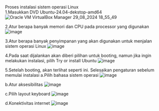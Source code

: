 Proses instalasi sistem operasi Linux  
1.Masukkan DVD Ubuntu-24.04-dekstop-amd64
![Oracle VM VirtualBox Manager 29_08_2024 18_55_49](https://github.com/user-attachments/assets/3e46cc7e-47fa-4db0-ad3d-94d444f08e14)

2.Atur berapa banyak memori dan CPU pada processor  yang digunakan
![image](https://github.com/user-attachments/assets/db306670-07eb-4f59-a883-7148e4d1ca73)

3.Atur berapa banyak penyimpanan yang akan digunakan untuk menjalan sistem operasi Linux
![image](https://github.com/user-attachments/assets/65237a9d-cc5d-4fb0-83d3-1977a9d1fe74)

4.Pada saat dijalankan akan diberi pilihan untuk booting, namun jika ingin melakukan instalasi, pilih Try or install Ubuntu
![image](https://github.com/user-attachments/assets/96e0d05d-a7f6-4147-b8cc-44835c76b1fb)

5.Setelah booting, akan terlihat seperti ini. Selesaikan pengaturan sebelum memulai instalasi
a.Pilih bahasa sistem operasi
![image](https://github.com/user-attachments/assets/7d750bee-27be-4da2-94f7-d52fd63c87fb)

b.Atur aksesibilitas
![image](https://github.com/user-attachments/assets/1bc92867-33c7-4689-b2a6-d94c2fdb0d27)

 
c.Pilih layout keyboard
![image](https://github.com/user-attachments/assets/c2abf242-dbe1-4429-b123-a222aca1436c)

d.Konektivitas internet
![image](https://github.com/user-attachments/assets/66f3fb3f-b2e5-45bb-8a47-9b550e6a9e07)






